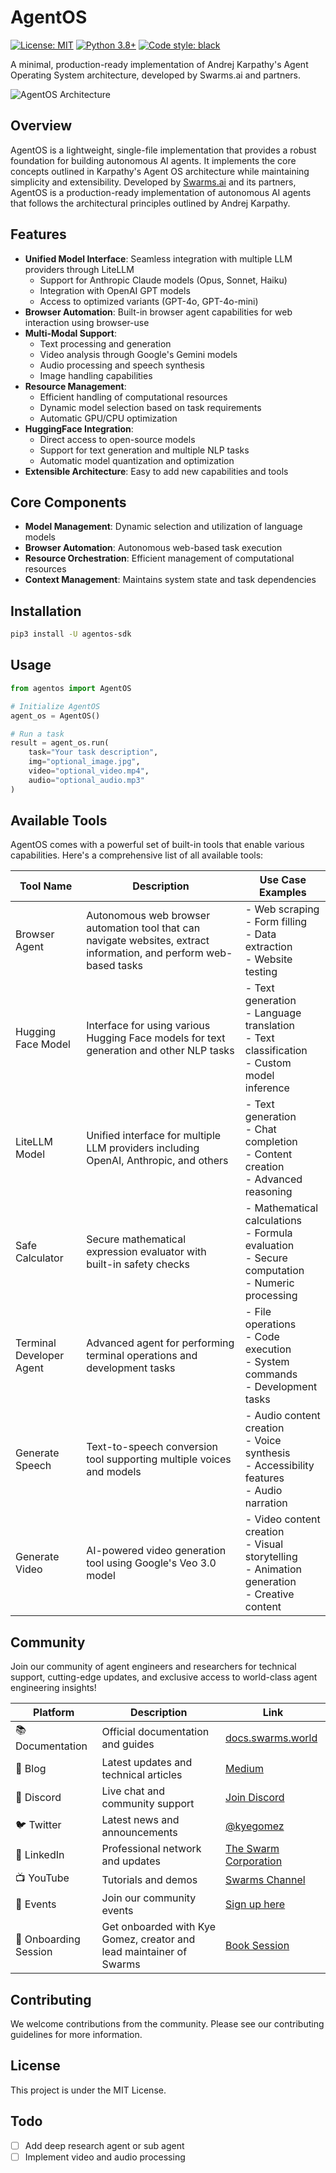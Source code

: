# AgentOS

[![License: MIT](https://img.shields.io/badge/License-MIT-yellow.svg)](https://opensource.org/licenses/MIT)
[![Python 3.8+](https://img.shields.io/badge/python-3.8+-blue.svg)](https://www.python.org/downloads/)
[![Code style: black](https://img.shields.io/badge/code%20style-black-000000.svg)](https://github.com/psf/black)


A minimal, production-ready implementation of Andrej Karpathy's Agent Operating System architecture, developed by Swarms.ai and partners.

![AgentOS Architecture](https://miro.medium.com/v2/resize:fit:748/1*quuHoEjoCzxvu5lVp_SMEQ@2x.jpeg)

## Overview

AgentOS is a lightweight, single-file implementation that provides a robust foundation for building autonomous AI agents. It implements the core concepts outlined in Karpathy's Agent OS architecture while maintaining simplicity and extensibility. Developed by [Swarms.ai](https://swarms.ai) and its partners, AgentOS is a production-ready implementation of autonomous AI agents that follows the architectural principles outlined by Andrej Karpathy.


## Features

- **Unified Model Interface**: Seamless integration with multiple LLM providers through LiteLLM
  - Support for Anthropic Claude models (Opus, Sonnet, Haiku)
  - Integration with OpenAI GPT models
  - Access to optimized variants (GPT-4o, GPT-4o-mini)
- **Browser Automation**: Built-in browser agent capabilities for web interaction using browser-use
- **Multi-Modal Support**: 
  - Text processing and generation
  - Video analysis through Google's Gemini models
  - Audio processing and speech synthesis
  - Image handling capabilities
- **Resource Management**: 
  - Efficient handling of computational resources
  - Dynamic model selection based on task requirements
  - Automatic GPU/CPU optimization
- **HuggingFace Integration**: 
  - Direct access to open-source models
  - Support for text generation and multiple NLP tasks
  - Automatic model quantization and optimization
- **Extensible Architecture**: Easy to add new capabilities and tools

## Core Components

- **Model Management**: Dynamic selection and utilization of language models
- **Browser Automation**: Autonomous web-based task execution
- **Resource Orchestration**: Efficient management of computational resources
- **Context Management**: Maintains system state and task dependencies

## Installation

```bash
pip3 install -U agentos-sdk
```

## Usage

```python
from agentos import AgentOS

# Initialize AgentOS
agent_os = AgentOS()

# Run a task
result = agent_os.run(
    task="Your task description",
    img="optional_image.jpg",
    video="optional_video.mp4",
    audio="optional_audio.mp3"
)
```

## Available Tools

AgentOS comes with a powerful set of built-in tools that enable various capabilities. Here's a comprehensive list of all available tools:

| Tool Name | Description | Use Case Examples |
|-----------|-------------|------------------|
| Browser Agent | Autonomous web browser automation tool that can navigate websites, extract information, and perform web-based tasks | - Web scraping<br>- Form filling<br>- Data extraction<br>- Website testing |
| Hugging Face Model | Interface for using various Hugging Face models for text generation and other NLP tasks | - Text generation<br>- Language translation<br>- Text classification<br>- Custom model inference |
| LiteLLM Model | Unified interface for multiple LLM providers including OpenAI, Anthropic, and others | - Text generation<br>- Chat completion<br>- Content creation<br>- Advanced reasoning |
| Safe Calculator | Secure mathematical expression evaluator with built-in safety checks | - Mathematical calculations<br>- Formula evaluation<br>- Secure computation<br>- Numeric processing |
| Terminal Developer Agent | Advanced agent for performing terminal operations and development tasks | - File operations<br>- Code execution<br>- System commands<br>- Development tasks |
| Generate Speech | Text-to-speech conversion tool supporting multiple voices and models | - Audio content creation<br>- Voice synthesis<br>- Accessibility features<br>- Audio narration |
| Generate Video | AI-powered video generation tool using Google's Veo 3.0 model | - Video content creation<br>- Visual storytelling<br>- Animation generation<br>- Creative content |


## Community 

Join our community of agent engineers and researchers for technical support, cutting-edge updates, and exclusive access to world-class agent engineering insights!

| Platform | Description | Link |
|----------|-------------|------|
| 📚 Documentation | Official documentation and guides | [docs.swarms.world](https://docs.swarms.world) |
| 📝 Blog | Latest updates and technical articles | [Medium](https://medium.com/@kyeg) |
| 💬 Discord | Live chat and community support | [Join Discord](https://discord.gg/jM3Z6M9uMq) |
| 🐦 Twitter | Latest news and announcements | [@kyegomez](https://twitter.com/swarms_corp) |
| 👥 LinkedIn | Professional network and updates | [The Swarm Corporation](https://www.linkedin.com/company/the-swarm-corporation) |
| 📺 YouTube | Tutorials and demos | [Swarms Channel](https://www.youtube.com/channel/UC9yXyitkbU_WSy7bd_41SqQ) |
| 🎫 Events | Join our community events | [Sign up here](https://lu.ma/5p2jnc2v) |
| 🚀 Onboarding Session | Get onboarded with Kye Gomez, creator and lead maintainer of Swarms | [Book Session](https://cal.com/swarms/swarms-onboarding-session) |

## Contributing

We welcome contributions from the community. Please see our contributing guidelines for more information. 

## License

This project is under the MIT License.

## Todo

- [ ] Add deep research agent or sub agent
- [ ] Implement video and audio processing